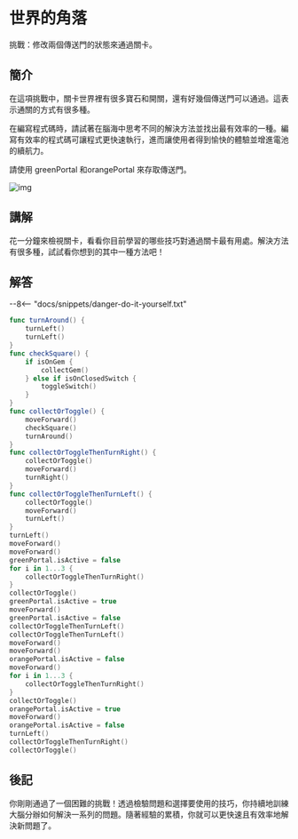 # 世界的角落

挑戰：修改兩個傳送門的狀態來通過關卡。

## 簡介

在這項挑戰中，關卡世界裡有很多寶石和開關，還有好幾個傳送門可以通過。這表示通關的方式有很多種。

在編寫程式碼時，請試著在腦海中思考不同的解決方法並找出最有效率的一種。編寫有效率的程式碼可讓程式更快速執行，進而讓使用者得到愉快的體驗並增進電池的續航力。

請使用 greenPortal 和orangePortal 來存取傳送門。

![img](https://imagedelivery.net/cdkaXPuFls5qlrh3GM4hfA/f310438a-4cc1-4092-27ad-2e52f5385700/public)

## 講解

花一分鐘來檢視關卡，看看你目前學習的哪些技巧對通過關卡最有用處。解決方法有很多種，試試看你想到的其中一種方法吧！

## 解答

--8<-- "docs/snippets/danger-do-it-yourself.txt"

```swift linenums="1"
func turnAround() {
    turnLeft()
    turnLeft()
}
func checkSquare() {
    if isOnGem {
        collectGem()
    } else if isOnClosedSwitch {
        toggleSwitch()
    }
}
func collectOrToggle() {
    moveForward()
    checkSquare()
    turnAround()
}
func collectOrToggleThenTurnRight() {
    collectOrToggle()
    moveForward()
    turnRight()
}
func collectOrToggleThenTurnLeft() {
    collectOrToggle()
    moveForward()
    turnLeft()
}
turnLeft()
moveForward()
moveForward()
greenPortal.isActive = false
for i in 1...3 {
    collectOrToggleThenTurnRight()
}
collectOrToggle()
greenPortal.isActive = true
moveForward()
greenPortal.isActive = false
collectOrToggleThenTurnLeft()
collectOrToggleThenTurnLeft()
moveForward()
moveForward()
orangePortal.isActive = false
moveForward()
for i in 1...3 {
    collectOrToggleThenTurnRight()
}
collectOrToggle()
orangePortal.isActive = true
moveForward()
orangePortal.isActive = false
turnLeft()
collectOrToggleThenTurnRight()
collectOrToggle()
```

## 後記

你剛剛通過了一個困難的挑戰！透過檢驗問題和選擇要使用的技巧，你持續地訓練大腦分辦如何解決一系列的問題。隨著經驗的累積，你就可以更快速且有效率地解決新問題了。
